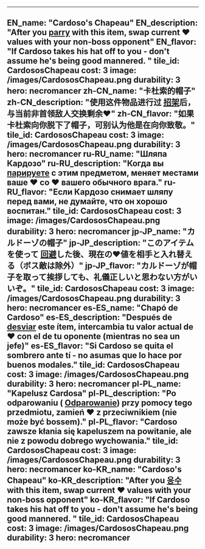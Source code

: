 ---

EN_name: "Cardoso's Chapeau"
EN_description: "After you  <u>parry</u> with this item, swap current ❤️ values with your non-boss opponent"
EN_flavor: "If Cardoso takes his hat off to you - don't assume he's being good mannered. "
tile_id: CardososChapeau
cost: 3
image: /images/CardososChapeau.png
durability: 3
hero: necromancer
zh-CN_name: "卡杜索的帽子"
zh-CN_description: "使用这件物品进行过 <u>招架</u>后，与当前非首领敌人交换剩余❤️"
zh-CN_flavor: "如果卡杜索向你脱下了帽子，可别认为他是在向你致敬。"
tile_id: CardososChapeau
cost: 3
image: /images/CardososChapeau.png
durability: 3
hero: necromancer
ru-RU_name: "Шляпа Кардозо"
ru-RU_description: "Когда вы  <u>парируете</u> с этим предметом, меняет местами ваше ❤️ со ❤️ вашего обычного врага."
ru-RU_flavor: "Если Кардозо снимает шляпу перед вами, не думайте, что он хорошо воспитан."
tile_id: CardososChapeau
cost: 3
image: /images/CardososChapeau.png
durability: 3
hero: necromancer
jp-JP_name: "カルドーゾの帽子"
jp-JP_description: "このアイテムを使って <u>回避</u>した後、現在の❤️値を相手と入れ替える（ボス敵は除外）"
jp-JP_flavor: "カルドーゾが帽子を取って挨拶しても、礼儀正しいと思わない方がいいぞ。"
tile_id: CardososChapeau
cost: 3
image: /images/CardososChapeau.png
durability: 3
hero: necromancer
es-ES_name: "Chapó de Cardoso"
es-ES_description: "Después de  <u>desviar</u> este ítem, intercambia tu valor actual de ❤️ con el de tu oponente (mientras no sea un jefe)"
es-ES_flavor: "Si Cardoso se quita el sombrero ante tí - no asumas que lo hace por buenos modales."
tile_id: CardososChapeau
cost: 3
image: /images/CardososChapeau.png
durability: 3
hero: necromancer
pl-PL_name: "Kapelusz Cardosa"
pl-PL_description: "Po odparowaniu ( <u>Odparowanie</u>) przy pomocy tego przedmiotu, zamień ❤️ z przeciwnikiem (nie może być bossem)."
pl-PL_flavor: "Cardoso zawsze kłania się kapeluszem na powitanie, ale nie z powodu dobrego wychowania."
tile_id: CardososChapeau
cost: 3
image: /images/CardososChapeau.png
durability: 3
hero: necromancer
ko-KR_name: "Cardoso's Chapeau"
ko-KR_description: "After you  <u>응수</u> with this item, swap current ❤️ values with your non-boss opponent"
ko-KR_flavor: "If Cardoso takes his hat off to you - don't assume he's being good mannered. "
tile_id: CardososChapeau
cost: 3
image: /images/CardososChapeau.png
durability: 3
hero: necromancer
---